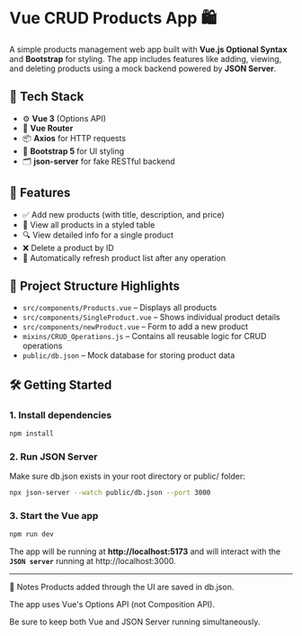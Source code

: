 # Vue CRUD Products App 🛍️

A simple products management web app built with **Vue.js Optional Syntax** and **Bootstrap** for styling. The app includes features like adding, viewing, and deleting products using a mock backend powered by **JSON Server**.

## 🔧 Tech Stack

- ⚙️ **Vue 3** (Options API)
- 🧭 **Vue Router**
- 📦 **Axios** for HTTP requests
- 🎨 **Bootstrap 5** for UI styling
- 🗂️ **json-server** for fake RESTful backend

## 🚀 Features

- ✅ Add new products (with title, description, and price)
- 📄 View all products in a styled table
- 🔍 View detailed info for a single product
- ❌ Delete a product by ID
- 🔁 Automatically refresh product list after any operation

## 📁 Project Structure Highlights

- `src/components/Products.vue` – Displays all products
- `src/components/SingleProduct.vue` – Shows individual product details
- `src/components/newProduct.vue` – Form to add a new product
- `mixins/CRUD_Operations.js` – Contains all reusable logic for CRUD operations
- `public/db.json` – Mock database for storing product data

## 🛠️ Getting Started

### 1. Install dependencies
```bash
npm install
```
### 2. Run JSON Server
Make sure db.json exists in your root directory or public/ folder:
```bash
npx json-server --watch public/db.json --port 3000
```
### 3. Start the Vue app
```bash
npm run dev
```
The app will be running at **http://localhost:5173** and will interact with the **`JSON server`** running at http://localhost:3000.

---

📌 Notes
Products added through the UI are saved in db.json.

The app uses Vue's Options API (not Composition API).

Be sure to keep both Vue and JSON Server running simultaneously.


















